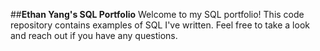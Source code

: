 ##**Ethan Yang's SQL Portfolio**
Welcome to my SQL portfolio! This code repository contains examples of SQL I've written. Feel free to take a look and reach out if you have any questions.
